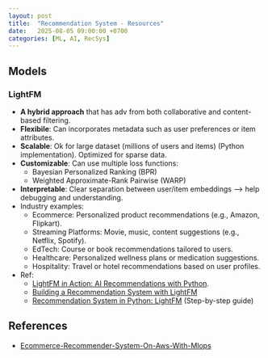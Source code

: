 ```yaml
---
layout: post
title:  "Recommendation System - Resources"
date:   2025-08-05 09:00:00 +0700
categories: [ML, AI, RecSys]
---
```


## Models
### LightFM
* **A hybrid approach** that has adv from both collaborative and content-based filtering.
* **Flexibile**: Can incorporates metadata such as user preferences or item attributes.
* **Scalable**: Ok for large dataset (millions of users and items) (Python implementation). Optimized for sparse data.
* **Customizable**: Can use multiple loss functions:
  * Bayesian Personalized Ranking (BPR)
  * Weighted Approximate-Rank Pairwise (WARP)
* **Interpretable**: Clear separation between user/item embeddings --> help debugging and understanding.
* Industry examples:
  * Ecommerce: Personalized product recommendations (e.g., Amazon, Flipkart).
  * Streaming Platforms: Movie, music, content suggestions (e.g., Netflix, Spotify).
  * EdTech: Course or book recommendations tailored to users.
  * Healthcare: Personalized wellness plans or medication suggestions.
  * Hospitality: Travel or hotel recommendations based on user profiles. 
* Ref:
  * [LightFM in Action: AI Recommendations with Python](https://www.pysquad.com/blogs/lightfm-in-action-ai-recommendations-with-python).
  * [Building a Recommendation System with LightFM](https://medium.com/@murattyldrm7/building-a-recommendation-system-with-lightfm-35394c8d90fb)
  * [Recommendation System in Python: LightFM](https://towardsdatascience.com/recommendation-system-in-python-lightfm-61c85010ce17/) (Step-by-step guide)

## References
- [Ecommerce-Recommender-System-On-Aws-With-Mlops](https://github.com/nguyenthai-duong/Ecommerce-Recommender-System-On-Aws-With-Mlops)

